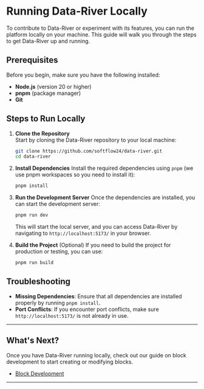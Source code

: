 # Running Data-River Locally

To contribute to Data-River or experiment with its features, you can run the platform locally on your machine. This guide will walk you through the steps to get Data-River up and running.

## Prerequisites

Before you begin, make sure you have the following installed:

- **Node.js** (version 20 or higher)
- **pnpm** (package manager)
- **Git**

## Steps to Run Locally

1. **Clone the Repository**  
   Start by cloning the Data-River repository to your local machine:

   ```bash
   git clone https://github.com/softflow24/data-river.git
   cd data-river
   ```

2. **Install Dependencies**
   Install the required dependencies using `pnpm` (we use pnpm workspaces so you need to install it):

   ```bash
   pnpm install
   ```

3. **Run the Development Server**
   Once the dependencies are installed, you can start the development server:

   ```bash
   pnpm run dev
   ```

   This will start the local server, and you can access Data-River by navigating to `http://localhost:5173/` in your browser.

4. **Build the Project** (Optional)
   If you need to build the project for production or testing, you can use:

   ```bash
   pnpm run build
   ```

## Troubleshooting

- **Missing Dependencies**: Ensure that all dependencies are installed properly by running `pnpm install`.
- **Port Conflicts**: If you encounter port conflicts, make sure `http://localhost:5173/` is not already in use.

---

## What's Next?

Once you have Data-River running locally, check out our guide on block development to start creating or modifying blocks.

- [Block Development](development/block-development.md)

---

